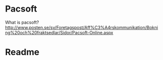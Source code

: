 Pacsoft
=======

What is pacsoft?
http://www.posten.se/sv/Foretagspost/Aff%C3%A4rskommunikation/Bokning%20och%20fraktsedlar/Sidor/Pacsoft-Online.aspx

Readme
=======
